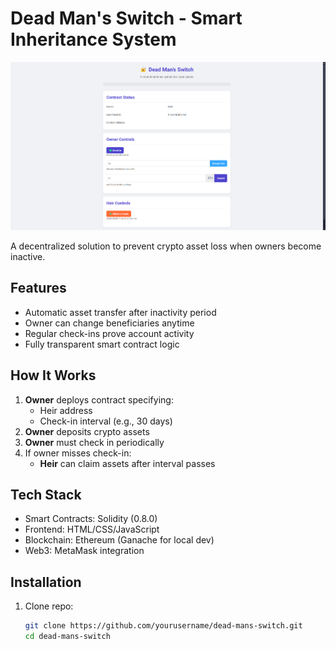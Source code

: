 # Dead Man's Switch - Smart Inheritance System

![App Screenshot](./screenshot.png)

A decentralized solution to prevent crypto asset loss when owners become inactive.

## Features

- Automatic asset transfer after inactivity period
- Owner can change beneficiaries anytime
- Regular check-ins prove account activity
- Fully transparent smart contract logic

## How It Works

1. **Owner** deploys contract specifying:
   - Heir address
   - Check-in interval (e.g., 30 days)
2. **Owner** deposits crypto assets
3. **Owner** must check in periodically
4. If owner misses check-in:
   - **Heir** can claim assets after interval passes

## Tech Stack

- Smart Contracts: Solidity (0.8.0)
- Frontend: HTML/CSS/JavaScript
- Blockchain: Ethereum (Ganache for local dev)
- Web3: MetaMask integration

## Installation

1. Clone repo:
   ```bash
   git clone https://github.com/yourusername/dead-mans-switch.git
   cd dead-mans-switch